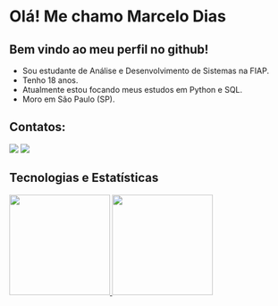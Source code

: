 # Olá! Me chamo Marcelo Dias
## Bem vindo ao meu perfil no github!

- Sou estudante de Análise e Desenvolvimento de Sistemas na FIAP.
- Tenho 18 anos.
- Atualmente estou focando meus estudos em Python e SQL.
- Moro em São Paulo (SP).

## Contatos:

<div>
  <a href = "mailto:marcelodias.desenvolvedor@gmail.com"><img loading="lazy" src="https://img.shields.io/badge/Gmail-D14836?style=for-the-badge&logo=gmail&logoColor=white" target="_blank"></a>
  <a href="https://www.linkedin.com/in/marcelohespanholdias" target="_blank"><img loading="lazy" src="https://img.shields.io/badge/-LinkedIn-%230077B5?style=for-the-badge&logo=linkedin&logoColor=white" target="_blank"></a>   
</div>

## Tecnologias e Estatísticas

<div>
  <a href="https://github.com/marcelodiass">
  <img loading="lazy" height="180em" src="https://github-readme-stats.vercel.app/api/top-langs/?username=marcelodiass&layout=compact&langs_count=7&theme=dracula"/>
  <img loading="lazy" height="180em" src="https://github-readme-stats.vercel.app/api?username=marcelodiass&show_icons=true&theme=dracula&include_all_commits=true&count_private=true"/>
</div>

